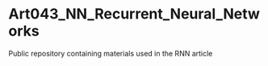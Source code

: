 # Art043_NN_Recurrent_Neural_Networks
Public repository containing materials used in the RNN article
